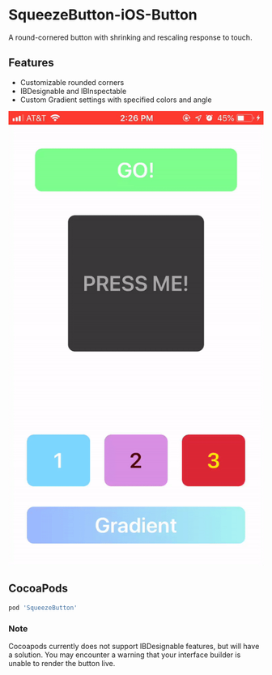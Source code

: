 # SqueezeButton-iOS-Button
A round-cornered button with shrinking and rescaling response to touch.

## Features
- Customizable rounded corners
- IBDesignable and IBInspectable
- Custom Gradient settings with specified colors and angle

![example gif](https://raw.githubusercontent.com/oalejel/SqueezeButton/master/example.gif)

## CocoaPods
```ruby
pod 'SqueezeButton'
```

### Note
Cocoapods currently does not support IBDesignable features, but will have a solution. You may encounter a warning that your interface builder is unable to render the button live.


